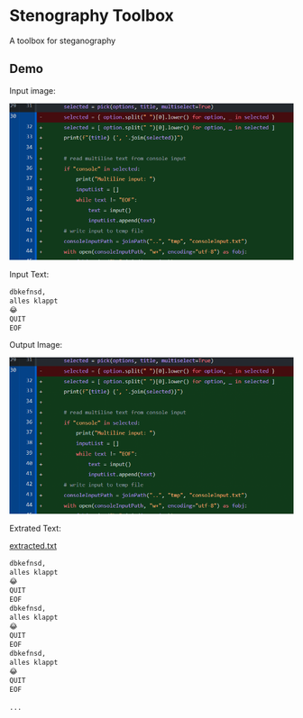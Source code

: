 
# Stenography Toolbox

A toolbox for steganography

## Demo

Input image:

![Input image](test/code.png)

Input Text:

```
dbkefnsd,
alles klappt 
😂
QUIT
EOF
```

Output Image:

![Output image](test/code_out.png)

Extrated Text:

[extracted.txt](test/extracted.txt)

```
dbkefnsd,
alles klappt 
😂
QUIT
EOF
dbkefnsd,
alles klappt 
😂
QUIT
EOF
dbkefnsd,
alles klappt 
😂
QUIT
EOF

...

```

